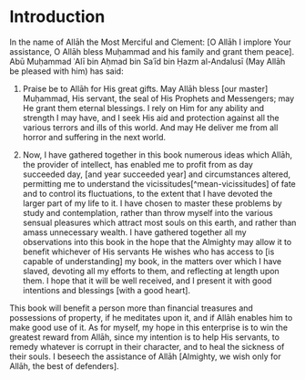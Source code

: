 # Introduction

In the name of Allāh the Most Merciful and Clement: [O Allāh I implore Your
assistance, O Allāh bless Muḥammad and his family and grant them peace]. Abū
Muḥammad ʿAlī bin Aḥmad bin Saʿīd bin Ḥazm al-Andalusī (May Allāh be pleased
with him) has said:

1. Praise be to Allāh for His great gifts. May Allāh bless [our master]
Muḥammad, His servant, the seal of His Prophets and Messengers; may He grant
them eternal blessings. I rely on Him for any ability and strength I may have,
and I seek His aid and protection against all the various terrors and ills of
this world. And may He deliver me from all horror and suffering in the next
world.

2. Now, I have gathered together in this book numerous ideas which Allāh, the
provider of intellect, has enabled me to profit from as day succeeded day,
[and year succeeded year] and circumstances altered, permitting me to
understand the vicissitudes[^mean-vicissitudes] of fate and to control its
fluctuations, to the extent that I have devoted the larger part of my life to
it. I have chosen to master these problems by study and contemplation, rather
than throw myself into the various sensual pleasures which attract most souls
on this earth, and rather than amass unnecessary wealth. I have gathered
together all my observations into this book in the hope that the Almighty may
allow it to benefit whichever of His servants He wishes who has access to [is
capable of understanding] my book, in the matters over which I have slaved,
devoting all my efforts to them, and reflecting at length upon them. I hope
that it will be well received, and I present it with good intentions and
blessings [with a good heart].

This book will benefit a person more than financial treasures and possessions
of property, if he meditates upon it, and if Allāh enables him to make good
use of it. As for myself, my hope in this enterprise is to win the greatest
reward from Allāh, since my intention is to help His servants, to remedy
whatever is corrupt in their character, and to heal the sickness of their
souls. I beseech the assistance of Allāh [Almighty, we wish only for Allāh,
the best of defenders].

